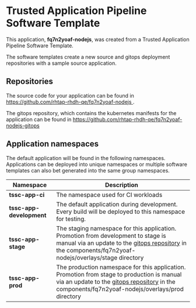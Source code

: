 # Trusted Application Pipeline Software Template

This application, **fq7n2yoaf-nodejs**, was created from a Trusted Application Pipeline Software Template.

The software templates create a new source and gitops deployment repositories with a sample source application. 

## Repositories

The source code for your application can be found in [https://github.com/rhtap-rhdh-qe/fq7n2yoaf-nodejs ](https://github.com/rhtap-rhdh-qe/fq7n2yoaf-nodejs ).
 
The gitops repository, which contains the kubernetes manifests for the application can be found in 
[https://github.com/rhtap-rhdh-qe/fq7n2yoaf-nodejs-gitops ](https://github.com/rhtap-rhdh-qe/fq7n2yoaf-nodejs-gitops ) 

## Application namespaces 

The default application will be found in the following namespaces. Applications can be deployed into unique namespaces or multiple software templates can also bet generated into the same group namespaces.  

|  Namespace   |  Description   |  
| -------- | -------- |
| **tssc-app-ci** | The namespace used for CI workloads |
| **tssc-app-development** | The default application during development. Every build will be deployed to this namespace for testing. |
| **tssc-app-stage** | The staging namespace for this application. Promotion from development to stage is manual via an update to the [gitops repository](https://github.com/rhtap-rhdh-qe/fq7n2yoaf-nodejs-gitops ) in the components/fq7n2yoaf-nodejs/overlays/stage directory |
| **tssc-app-prod** | The production namespace for this application. Promotion from stage to production is manual via an update to the [gitops repository](https://github.com/rhtap-rhdh-qe/fq7n2yoaf-nodejs-gitops ) in the components/fq7n2yoaf-nodejs/overlays/prod directory |